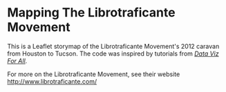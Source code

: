 # Mapping The Librotraficante Movement

This is a Leaflet storymap of the Librotraficante Movement's 2012 caravan from Houston to Tucson. The code was inspired by tutorials from [*Data Viz For All*](http://DataVizForAll.org).

For more on the Librotraficante Movement, see their website http://www.librotraficante.com/
